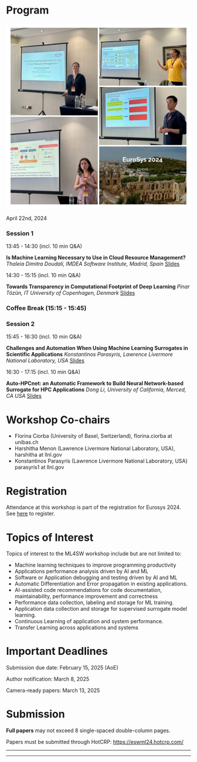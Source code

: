 
# Program
![Workshop](2024/ESwML-pics.jpg)


April 22nd, 2024

### Session 1

13:45 - 14:30 (incl. 10 min Q&A)

**Is Machine Learning Necessary to Use in Cloud Resource Management?** 
*Thaleia Dimitra Doudali, IMDEA Software Institute, Madrid, Spain*
[Slides](2024/2024-ESwML-Thaleia.pdf)


 
14:30 - 15:15 (incl. 10 min Q&A)

**Towards Transparency in Computational Footprint of Deep Learning**
*Pinar Tözün, IT University of Copenhagen, Denmark*
[Slides](2024/2024-ESwML-Pinar.pdf)

### Coffee Break (15:15 - 15:45)

### Session 2

15:45 - 16:30 (incl. 10 min Q&A)

**Challenges and Automation When Using Machine Learning Surrogates in Scientific Applications**
*Konstantinos Parasyris, Lawrence Livermore National Laboratory, USA*
[Slides](2024/2024-ESwML-Dinos.pptx)

16:30 - 17:15 (incl. 10 min Q&A)

**Auto-HPCnet: an Automatic Framework to Build Neural Network-based Surrogate for HPC Applications**
*Dong Li, University of California, Merced, CA USA* 
[Slides](2024/2024-ESwML_auto-hpcnet.pdf)

# Workshop Co-chairs
- Florina Ciorba (University of Basel, Switzerland), florina.ciorba at unibas.ch
- Harshitha Menon (Lawrence Livermore National Laboratory, USA), harshitha at llnl.gov
- Konstantinos Parasyris (Lawrence Livermore National Laboratory, USA) parasyris1 at llnl.gov

# Registration
Attendance at this workshop is part of the registration for Eurosys 2024. See [here](http://2024.eurosys.org/) to register.

# Topics of Interest
Topics of interest to the ML4SW workshop include but are not limited to:
- Machine learning techniques to improve programming productivity
- Applications performance analysis driven by AI and ML
- Software or Application  debugging and testing driven by AI and ML
- Automatic Differentiation and Error propagation in existing applications.
- AI-assisted code recommendations for code documentation, maintainability, performance improvement and correctness
- Performance data collection, labeling and storage for ML training.
- Application data collection and storage for supervised surrogate model learning.
- Continuous Learning of application and system performance.
- Transfer Learning across applications and systems


# Important Deadlines
Submission due date: February 15, 2025 (AoE)

Author notification: March 8, 2025

Camera-ready papers: March 13, 2025

# Submission

**Full papers** may not exceed 8 single-spaced double-column pages.

Papers must be submitted through HotCRP: https://eswml24.hotcrp.com/

---
---
